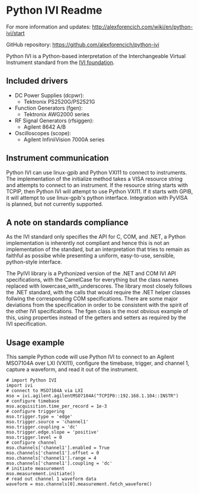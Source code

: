 # Python IVI Readme

For more information and updates:
http://alexforencich.com/wiki/en/python-ivi/start

GitHub repository:
https://github.com/alexforencich/python-ivi

Python IVI is a Python-based interpretation of the Interchangeable Virtual
Instrument standard from the [IVI foundation](http://www.ivifoundation.org/).

## Included drivers

  * DC Power Supplies (dcpwr):
    * Tektronix PS2520G/PS2521G
  * Function Generators (fgen):
    * Tektronix AWG2000 series
  * RF Signal Generators (rfsiggen):
    * Agilent 8642 A/B
  * Oscilloscopes (scope):
    * Agilent InfiniiVision 7000A series

## Instrument communication

Python IVI can use linux-gpib and Python VXI11 to connect to instruments.  The
implementation of the initialize method takes a VISA resource string and
attempts to connect to an instrument.  If the resource string starts with TCPIP,
then Python IVI will attempt to use Python VXI11.  If it starts with GPIB, it
will attempt to use linux-gpib's python interface.  Integration with PyVISA is
planned, but not currently supported.  

## A note on standards compliance

As the IVI standard only specifies the API for C, COM, and .NET, a Python
implementation is inherently not compliant and hence this is not an
implementation of the standard, but an interpretation that tries to remain
as faithful as possibe while presenting a uniform, easy-to-use, sensible,
python-style interface.

The PyIVI library is a Pythonized version of the .NET and COM IVI API
specifications, with the CamelCase for everything but the class names replaced
with lowercase_with_underscores.  The library most closely follows the .NET
standard, with the calls that would require the .NET helper classes follwing
the corresponding COM specifications.  There are some major deviations from
the specification in order to be consistent with the spirit of the other IVI
specifications.  The fgen class is the most obvious example of this, using
properties instead of the getters and setters as required by the IVI
specification.  

## Usage example

This sample Python code will use Python IVI to connect to an Agilent MSO7104A
over LXI (VXI11), configure the timebase, trigger, and channel 1, capture a
waveform, and read it out of the instrument.  

    # import Python IVI
    import ivi
    # connect to MSO7104A via LXI
    mso = ivi.agilent.agilentMSO7104A("TCPIP0::192.168.1.104::INSTR")
    # configure timebase
    mso.acquisition.time_per_record = 1e-3
    # configure triggering
    mso.trigger.type = 'edge'
    mso.trigger.source = 'channel1'
    mso.trigger.coupling = 'dc'
    mso.trigger.edge.slope = 'positive'
    mso.trigger.level = 0
    # configure channel
    mso.channels['channel1'].enabled = True
    mso.channels['channel1'].offset = 0
    mso.channels['channel1'].range = 4
    mso.channels['channel1'].coupling = 'dc'
    # initiate measurement
    mso.measurement.initiate()
    # read out channel 1 waveform data
    waveform = mso.channels[0].measurement.fetch_waveform()
    
